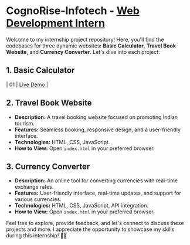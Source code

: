 
# CognoRise-Infotech - <ins>Web Development Intern</ins>

Welcome to my internship project repository! Here, you'll find the codebases for three dynamic websites: **Basic Calculator**, **Travel Book Website**, and **Currency Converter**. Let's dive into each project:

## 1. Basic Calculator
| 01  | [Live Demo](https://github.com/Harsha-vardhan-03/CognoRise-Infotech/tree/main/Calculator) |

## 2. Travel Book Website
- **Description:** A travel booking website focused on promoting Indian tourism.
- **Features:** Seamless booking, responsive design, and a user-friendly interface.
- **Technologies:** HTML, CSS, JavaScript.
- **How to View:** Open `index.html` in your preferred browser.

## 3. Currency Converter
- **Description:** An online tool for converting currencies with real-time exchange rates.
- **Features:** User-friendly interface, real-time updates, and support for various currencies.
- **Technologies:** HTML, CSS, JavaScript, API integration.
- **How to View:** Open `index.html` in your preferred browser.

Feel free to explore, provide feedback, and let's connect to discuss these projects and more. I appreciate the opportunity to showcase my skills during this internship! 🚀🌐
